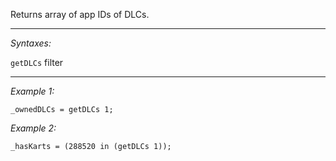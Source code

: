 Returns array of app IDs of DLCs.


---
*Syntaxes:*

`getDLCs` filter

---
*Example 1:*

```sqf
_ownedDLCs = getDLCs 1;
```

*Example 2:*

```sqf
_hasKarts = (288520 in (getDLCs 1));
```
